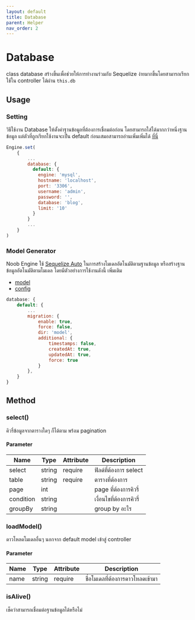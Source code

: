 ```yaml
---
layout: default
title: Database
parent: Helper
nav_order: 2
---
```

# Database
class database สร้างขึ้นเพื่อช่วยให้การทำงานร่วมกับ Sequelize ง่ายมากขึ้นโดยสามารถเรียกใช้ใน controller ได้ผ่าน `this.db`

## Usage
### Setting
วิธีใช้งาน Database ให้ตั้งค่าฐานข้อมูลที่ต้องการเชื่อมต่อก่อน โดยสามารถใส่ได้มากกว่าหนึ่งฐานข้อมูล แต่ตัวที่ถูกเรียกใช้งานจะเป็น default ก่อนเสมอสามารถอ่านเพิ่มเพิ่มได้ [ที่นี่](/config.html#database-setting-object)

```js
Engine.set(
    {
        ...
        database: {
          default: {
            engine: 'mysql',
            hostname: 'localhost',
            port: '3306',
            username: 'admin',
            password: '',
            database: 'blog',
            limit: '10'
          }
        }
        ...
    }
)
```

### Model Generator
Noob Engine ใช้ [Sequelize Auto](https://github.com/sequelize/sequelize-auto) ในการสร้างโมเดลอัตโนมัติตามฐานข้อมูล หรือสร้างฐานข้อมูลอัตโนมัติตามโมเดล โดยมีตัวอย่างการใช้งานดังนี้
เพิ่มเติม
* [model](/model.html)
* [config](/config.html#migration-setting-object)
```js
database: {
    default: {
        ...
        migration: {
            enable: true,
            force: false,
            dir: 'model',
            additional: {
                timestamps: false,
                createdAt: true,
                updatedAt: true,
                force: true
            }
        },
    }
}
```

## Method
### select() 
คิวรี่ข้อมูลจากตารางใดๆ ก็ได้ตาม พร้อม pagination

#### Parameter

| Name        | Type                   | Attribute | Description                                                                  |
|-------------|------------------------|-----------|------------------------------------------------------------------------------|
| select       | string                 | require   | ฟิลด์ที่ต้องการ select        |
| table         | string        | require   | ตารางที่ต้องการ |
| page         | int |           | page ที่ต้องการคิวรี่ |
| condition | string                |           | เงื่อนไขที่ต้องการคิวรี่
| groupBy   | string                |           | group by อะไร       |

### loadModel()
ดาวโหลดโมเดลอื่นๆ นอกจาก default model เข้าสู่ controller

#### Parameter

| Name        | Type                   | Attribute | Description                                                                  |
|-------------|------------------------|-----------|------------------------------------------------------------------------------|
| name       | string                 | require   | ชื่อโมเดลที่ต้องการดาวโหลดเข้ามา        |

### isAlive()
เช็คว่าสามารถเชื่อมต่อฐานข้อมูลได้หรือไม่

